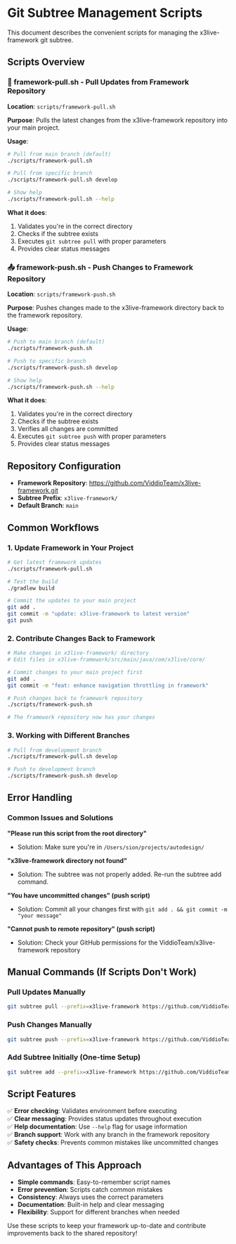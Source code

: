 # Git Subtree Management Scripts

This document describes the convenient scripts for managing the x3live-framework git subtree.

## Scripts Overview

### 🔄 framework-pull.sh - Pull Updates from Framework Repository

**Location**: `scripts/framework-pull.sh`

**Purpose**: Pulls the latest changes from the x3live-framework repository into your main project.

**Usage**:
```bash
# Pull from main branch (default)
./scripts/framework-pull.sh

# Pull from specific branch
./scripts/framework-pull.sh develop

# Show help
./scripts/framework-pull.sh --help
```

**What it does**:
1. Validates you're in the correct directory
2. Checks if the subtree exists
3. Executes `git subtree pull` with proper parameters
4. Provides clear status messages

### 📤 framework-push.sh - Push Changes to Framework Repository

**Location**: `scripts/framework-push.sh`

**Purpose**: Pushes changes made to the x3live-framework directory back to the framework repository.

**Usage**:
```bash
# Push to main branch (default)
./scripts/framework-push.sh

# Push to specific branch
./scripts/framework-push.sh develop

# Show help
./scripts/framework-push.sh --help
```

**What it does**:
1. Validates you're in the correct directory
2. Checks if the subtree exists
3. Verifies all changes are committed
4. Executes `git subtree push` with proper parameters
5. Provides clear status messages

## Repository Configuration

- **Framework Repository**: https://github.com/ViddioTeam/x3live-framework.git
- **Subtree Prefix**: `x3live-framework/`
- **Default Branch**: `main`

## Common Workflows

### 1. Update Framework in Your Project
```bash
# Get latest framework updates
./scripts/framework-pull.sh

# Test the build
./gradlew build

# Commit the updates to your main project
git add .
git commit -m "update: x3live-framework to latest version"
git push
```

### 2. Contribute Changes Back to Framework
```bash
# Make changes in x3live-framework/ directory
# Edit files in x3live-framework/src/main/java/com/x3live/core/

# Commit changes to your main project first
git add .
git commit -m "feat: enhance navigation throttling in framework"

# Push changes back to framework repository
./scripts/framework-push.sh

# The framework repository now has your changes
```

### 3. Working with Different Branches
```bash
# Pull from development branch
./scripts/framework-pull.sh develop

# Push to development branch
./scripts/framework-push.sh develop
```

## Error Handling

### Common Issues and Solutions

**"Please run this script from the root directory"**
- Solution: Make sure you're in `/Users/sion/projects/autodesign/`

**"x3live-framework directory not found"**
- Solution: The subtree was not properly added. Re-run the subtree add command.

**"You have uncommitted changes" (push script)**
- Solution: Commit all your changes first with `git add . && git commit -m "your message"`

**"Cannot push to remote repository" (push script)**
- Solution: Check your GitHub permissions for the ViddioTeam/x3live-framework repository

## Manual Commands (If Scripts Don't Work)

### Pull Updates Manually
```bash
git subtree pull --prefix=x3live-framework https://github.com/ViddioTeam/x3live-framework.git main --squash
```

### Push Changes Manually
```bash
git subtree push --prefix=x3live-framework https://github.com/ViddioTeam/x3live-framework.git main
```

### Add Subtree Initially (One-time Setup)
```bash
git subtree add --prefix=x3live-framework https://github.com/ViddioTeam/x3live-framework.git main --squash
```

## Script Features

✅ **Error checking**: Validates environment before executing  
✅ **Clear messaging**: Provides status updates throughout execution  
✅ **Help documentation**: Use `--help` flag for usage information  
✅ **Branch support**: Work with any branch in the framework repository  
✅ **Safety checks**: Prevents common mistakes like uncommitted changes  

## Advantages of This Approach

- **Simple commands**: Easy-to-remember script names
- **Error prevention**: Scripts catch common mistakes
- **Consistency**: Always uses the correct parameters
- **Documentation**: Built-in help and clear messaging
- **Flexibility**: Support for different branches when needed

Use these scripts to keep your framework up-to-date and contribute improvements back to the shared repository!